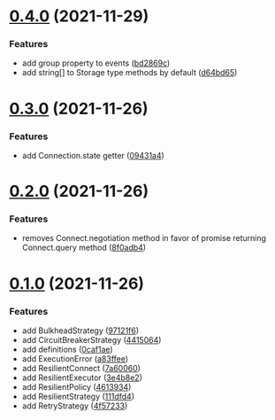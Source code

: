 # [0.4.0](https://github.com/rafamel/resilient-strategies/compare/v0.3.0...v0.4.0) (2021-11-29)


### Features

* add group property to events ([bd2869c](https://github.com/rafamel/resilient-strategies/commit/bd2869c481c54ac0f2e3c72cc57d28c09373bd85))
* add string[] to Storage type methods by default ([d64bd65](https://github.com/rafamel/resilient-strategies/commit/d64bd65aed4a6c603e71b9df2906d78e74649392))



# [0.3.0](https://github.com/rafamel/resilient-strategies/compare/v0.2.0...v0.3.0) (2021-11-26)


### Features

* add Connection.state getter ([09431a4](https://github.com/rafamel/resilient-strategies/commit/09431a4222c3398d1bb4a3f03f25cee20231e456))



# [0.2.0](https://github.com/rafamel/resilient-strategies/compare/v0.1.0...v0.2.0) (2021-11-26)


### Features

* removes Connect.negotiation method in favor of promise returning Connect.query method ([8f0adb4](https://github.com/rafamel/resilient-strategies/commit/8f0adb40cfc98bad730894af0221f9869c4bba66))



# [0.1.0](https://github.com/rafamel/resilient-strategies/compare/0caf1aeb0ab0bd2d2ebe482b1238239e2d23ebe7...v0.1.0) (2021-11-26)


### Features

* add BulkheadStrategy ([97121f6](https://github.com/rafamel/resilient-strategies/commit/97121f6116bc8de2ae366e7456b42896a87bd3a0))
* add CircuitBreakerStrategy ([4415064](https://github.com/rafamel/resilient-strategies/commit/4415064afa9ec48bbb38b164690efe0afe56a4fe))
* add definitions ([0caf1ae](https://github.com/rafamel/resilient-strategies/commit/0caf1aeb0ab0bd2d2ebe482b1238239e2d23ebe7))
* add ExecutionError ([a83ffee](https://github.com/rafamel/resilient-strategies/commit/a83ffeebec9148c475050658426721c966315d3a))
* add ResilientConnect ([7a60060](https://github.com/rafamel/resilient-strategies/commit/7a60060b22ba911dbd8fe5a509d1ff0ba8a946aa))
* add ResilientExecutor ([3e4b8e2](https://github.com/rafamel/resilient-strategies/commit/3e4b8e24df64cf6be4048523c7453cd8a744a28c))
* add ResilientPolicy ([4613934](https://github.com/rafamel/resilient-strategies/commit/4613934db97bd3c24f92d1ff8f980ae4d08897b6))
* add ResilientStrategy ([111dfd4](https://github.com/rafamel/resilient-strategies/commit/111dfd4cb1b11f885bce235445ddad9e65cde945))
* add RetryStrategy ([4f57233](https://github.com/rafamel/resilient-strategies/commit/4f572336ae6ce3773aca28b3625aeb5ec28acc18))



